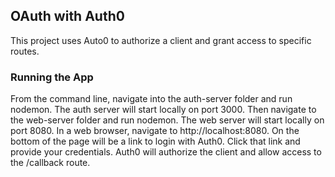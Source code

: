 ## OAuth with Auth0
This project uses Auto0 to authorize a client and grant access to specific routes.

### Running the App
From the command line, navigate into the auth-server folder and run nodemon.  The auth server will start locally on port 3000.  Then navigate to the web-server folder and run nodemon.  The web server will start locally on port 8080.  In a web browser, navigate to http://localhost:8080.  On the bottom of the page will be a link to login with Auth0.  Click that link and provide your credentials.  Auth0 will authorize the client and allow access to the /callback route.